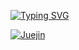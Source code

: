 [![Typing SVG](https://readme-typing-svg.demolab.com?font=Fira+Code&weight=700&size=24&pause=1000&color=EC6718&vCenter=true&random=false&width=600&lines=Welcome+to+the+world+of+Doudou%F0%9F%8E%89%F0%9F%8E%89%F0%9F%8E%89%EF%BC%81)](https://git.io/typing-svg)

<p algin="center">
  
  [![Juejin](https://img.shields.io/badge/掘金-doudou-sir-blue)](https://juejin.cn/user/442481839964776)
  
</p>


